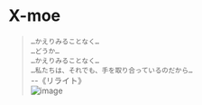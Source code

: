 # X-moe
>`…かえりみることなく…`  
`…どうか…`  
`…かえりみることなく…`  
`…私たちは、それでも、手を取り合っているのだから…`   
                             --《リライト》  
![image](https://github.com/xmoeproject/X-moe/blob/master/Kagari7.png)  

